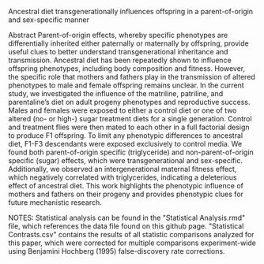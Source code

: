Ancestral diet transgenerationally influences offspring in a parent-of-origin and sex-specific manner

Abstract
Parent-of-origin effects, whereby specific phenotypes are differentially inherited either paternally or maternally by offspring, provide useful clues to better understand transgenerational inheritance and transmission. Ancestral diet has been repeatedly shown to influence offspring phenotypes, including body composition and fitness. However, the specific role that mothers and fathers play in the transmission of altered phenotypes to male and female offspring remains unclear. In the current study, we investigated the influence of the matriline, patriline, and parentaline’s diet on adult progeny phenotypes and reproductive success.  Males and females were exposed to either a control diet or one of two altered (no- or high-) sugar treatment diets for a single generation.  Control and treatment flies were then mated to each other in a full factorial design to produce F1 offspring. To limit any phenotypic differences to ancestral diet, F1-F3 descendants were exposed exclusively to control media. We found both parent-of-origin specific (triglyceride) and non-parent-of-origin specific (sugar) effects, which were transgenerational and sex-specific. Additionally, we observed an intergenerational maternal fitness effect, which negatively correlated with triglycerides, indicating a deleterious effect of ancestral diet. This work highlights the phenotypic influence of mothers and fathers on their progeny and provides phenotypic clues for future mechanistic research.

NOTES:
Statistical analysis can be found in the "Statistical Analysis.rmd" file, which references the data file found on this github page. "Statistical Contrasts.csv" contains the results of all statistic comparisons analyzed for this paper, which were corrected for multiple comparisons experiment-wide using Benjamini Hochberg (1995) false-discovery rate corrections. 
